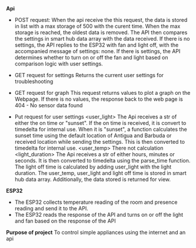 **Api**
- POST request:
  When the api receive the this request, the data is stored in list with a max storage of 500 with the curent time. When the max storage is reached, the oldest data is removed.
  The API then compares the settings in smart hub data array with the data received. If there is no settings, the API replies to the ESP32 with fan and light off, with the accompanied message of settings: none. If there is settings, the API determines whether to turn on or off the fan and light based on comparison logic with user settings.

- GET request for settings
  Returns the current user settings for troubleshooting

- GET request for graph
  This request returns values to plot a graph on the Webpage. If there is no values, the response back to the web page is 404 - No sensor data found

- Put request for user settings
  <user_light> The Api receives a str of either the on time or "sunset". If the on time is received, it is convert to timedelta for internal use. When it is "sunset", a function calculates the sunset time using the default location of Antigua and Barbuda or received location while sending the settings. This is then converted to timedelta for internal use.
  <user_temp> There not calculation
  <light_duration> The Api receives a str of either hours, minutes or seconds. It is then converted to timedelta using the parse_time function. The light off time is calculated by adding user_light with the light duration. The user_temp, user_light and light off time is stored in smart hub data array. Additionally, the data stored is returned for view.

**ESP32**
- The ESP32 collects temperature reading of the room and presence reading and send it to the API.
- The ESP32 reads the response of the API and turns on or off the light and fan based on the response of the API

**Purpose of project**
To control simple appliances using the internet and an api